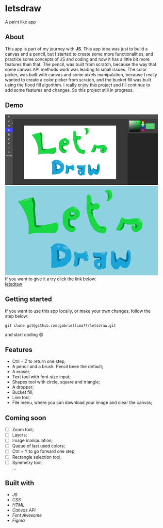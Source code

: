 # letsdraw

A paint like app

## About

This app is part of my journey with **JS**. This app idea was just to build a canvas and a pencil, but I started to create some more functionalities, and practice some concepts of JS and coding and now it has a little bit more features than that. The pencil, was built from scratch, because the way that some canvas API methods work was leading to small issues. The color picker, was built with canvas and some pixels manipulation, because I really wanted to create a color picker from scratch, and the bucket fill was built using the flood fill algorithm. I really enjoy this project and I'll continue to add some features and changes. So this project still in progress.

## Demo
![Demo](./demo/example.gif)</br>
![Image](./demo/image.png)
If you want to give it a try click the link below: </br>
[letsdraw](https://gabriellima77.github.io/letsdraw/)

## Getting started
If you want to use this app locally, or make your own changes, follow the step below: </br>
```
git clone git@github.com:gabriellima77/letsdraw.git
```
and start coding :smile:

## Features
- Ctrl + Z to return one step;
- A pencil and a brush. Pencil been the default;
- A eraser;
- Text tool with font-size input;
- Shapes tool with circle, square and triangle;
- A dropper;
- Bucket fill;
- Line tool;
- File menu, where you can download your image and clear the canvas;

## Coming soon

- [ ] Zoom tool; 
- [ ] Layers;
- [ ] Image manipulation;
- [ ] Queue of last used colors;
- [ ] Ctrl + Y to go forward one step;
- [ ] Rectangle selection tool;
- [ ] Symmetry tool;</br>
...

## Built with
- *JS*
- *CSS*
- *HTML*
- *Canvas API*
- *Font Awesome*
- *Figma*
